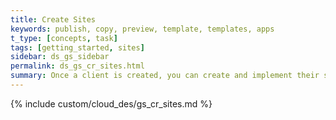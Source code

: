 ```yaml
---
title: Create Sites
keywords: publish, copy, preview, template, templates, apps
t_type: [concepts, task]
tags: [getting_started, sites]
sidebar: ds_gs_sidebar
permalink: ds_gs_cr_sites.html
summary: Once a client is created, you can create and implement their site(s) from Cloud Admin. You can also create templates that you can copy to create new sites. Once the site is created, you can use the Editor to edit, preview, and publish the site.
---
```

{% include custom/cloud_des/gs_cr_sites.md %}